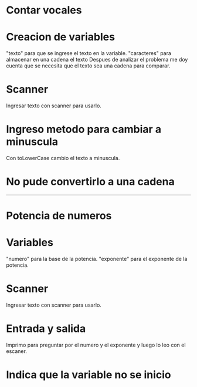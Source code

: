 # Contar vocales
# Creacion de variables 
"texto" para que se ingrese el texto en la variable.
"caracteres" para almacenar en una cadena el texto
Despues de analizar el problema me doy cuenta que se necesita que el texto sea una cadena para comparar.

# Scanner
Ingresar texto con scanner para usarlo.

# Ingreso metodo para cambiar a minuscula
Con toLowerCase cambio el texto a minuscula.

# No pude convertirlo a una cadena

--------------------------------------------------------
# Potencia de numeros
# Variables
"numero" para la base de la potencia.
"exponente" para el exponente de la potencia.

# Scanner
Ingresar texto con scanner para usarlo.

# Entrada y salida 
Imprimo para preguntar por el numero y el exponente y luego lo leo con el escaner.

# Indica que la variable no se inicio